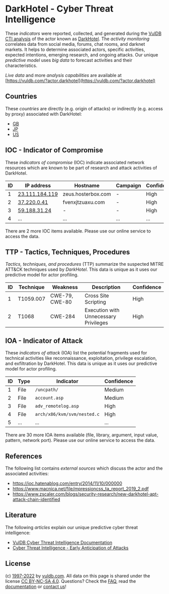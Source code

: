 # DarkHotel - Cyber Threat Intelligence

These _indicators_ were reported, collected, and generated during the [VulDB CTI analysis](https://vuldb.com/?kb.cti) of the actor known as [DarkHotel](https://vuldb.com/?actor.darkhotel). The _activity monitoring_ correlates data from social media, forums, chat rooms, and darknet markets. It helps to determine associated actors, specific activities, expected intentions, emerging research, and ongoing attacks. Our unique _predictive model_ uses _big data_ to forecast activities and their characteristics.

_Live data_ and more _analysis capabilities_ are available at [https://vuldb.com/?actor.darkhotel](https://vuldb.com/?actor.darkhotel)

## Countries

These _countries_ are directly (e.g. origin of attacks) or indirectly (e.g. access by proxy) associated with DarkHotel:

* [GB](https://vuldb.com/?country.gb)
* [JP](https://vuldb.com/?country.jp)
* [US](https://vuldb.com/?country.us)

## IOC - Indicator of Compromise

These _indicators of compromise_ (IOC) indicate associated network resources which are known to be part of research and attack activities of DarkHotel.

ID | IP address | Hostname | Campaign | Confidence
-- | ---------- | -------- | -------- | ----------
1 | [23.111.184.119](https://vuldb.com/?ip.23.111.184.119) | zeus.hosterbox.com | - | High
2 | [37.220.0.41](https://vuldb.com/?ip.37.220.0.41) | fvenxjtzuaxu.com | - | High
3 | [59.188.31.24](https://vuldb.com/?ip.59.188.31.24) | - | - | High
4 | ... | ... | ... | ...

There are 2 more IOC items available. Please use our online service to access the data.

## TTP - Tactics, Techniques, Procedures

_Tactics, techniques, and procedures_ (TTP) summarize the suspected MITRE ATT&CK techniques used by _DarkHotel_. This data is unique as it uses our predictive model for actor profiling.

ID | Technique | Weakness | Description | Confidence
-- | --------- | -------- | ----------- | ----------
1 | T1059.007 | CWE-79, CWE-80 | Cross Site Scripting | High
2 | T1068 | CWE-284 | Execution with Unnecessary Privileges | High

## IOA - Indicator of Attack

These _indicators of attack_ (IOA) list the potential fragments used for technical activities like reconnaissance, exploitation, privilege escalation, and exfiltration by DarkHotel. This data is unique as it uses our predictive model for actor profiling.

ID | Type | Indicator | Confidence
-- | ---- | --------- | ----------
1 | File | `/uncpath/` | Medium
2 | File | `account.asp` | Medium
3 | File | `adv_remotelog.asp` | High
4 | File | `arch/x86/kvm/svm/nested.c` | High
5 | ... | ... | ...

There are 30 more IOA items available (file, library, argument, input value, pattern, network port). Please use our online service to access the data.

## References

The following list contains _external sources_ which discuss the actor and the associated activities:

* https://ioc.hatenablog.com/entry/2014/11/10/000000
* https://www.macnica.net/file/mpressioncss_ta_report_2019_2.pdf
* https://www.zscaler.com/blogs/security-research/new-darkhotel-apt-attack-chain-identified

## Literature

The following _articles_ explain our unique predictive cyber threat intelligence:

* [VulDB Cyber Threat Intelligence Documentation](https://vuldb.com/?kb.cti)
* [Cyber Threat Intelligence - Early Anticipation of Attacks](https://www.scip.ch/en/?labs.20201022)

## License

(c) [1997-2022](https://vuldb.com/?kb.changelog) by [vuldb.com](https://vuldb.com/?kb.about). All data on this page is shared under the license [CC BY-NC-SA 4.0](https://creativecommons.org/licenses/by-nc-sa/4.0/). Questions? Check the [FAQ](https://vuldb.com/?kb.faq), read the [documentation](https://vuldb.com/?kb) or [contact us](https://vuldb.com/?contact)!

